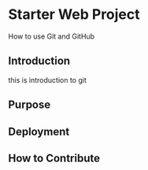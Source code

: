 # Starter Web Project

How to use Git and GitHub

## Introduction

this is introduction to git

## Purpose

## Deployment

## How to Contribute
